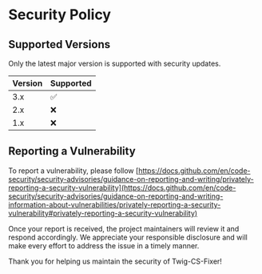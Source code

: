 # Security Policy

## Supported Versions

Only the latest major version is supported with security updates.

| Version | Supported          |
|---------|--------------------|
| 3.x     | :white_check_mark: |
| 2.x     | :x:                |
| 1.x     | :x:                |

## Reporting a Vulnerability

To report a vulnerability, please follow [https://docs.github.com/en/code-security/security-advisories/guidance-on-reporting-and-writing/privately-reporting-a-security-vulnerability](https://docs.github.com/en/code-security/security-advisories/guidance-on-reporting-and-writing-information-about-vulnerabilities/privately-reporting-a-security-vulnerability#privately-reporting-a-security-vulnerability)

Once your report is received, the project maintainers will review it and respond accordingly. We appreciate your responsible disclosure and will make every effort to address the issue in a timely manner.

Thank you for helping us maintain the security of Twig-CS-Fixer!
